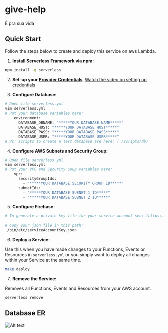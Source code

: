 # give-help

É pra sua vida

## <a name="quick-start"></a>Quick Start

Follow the steps below to create and deploy this service on aws Lambda.

1. **Install Serverless Framework via npm:**

```bash
npm install -g serverless
```

2. **Set-up your [Provider Credentials](https://github.com/serverless/serverless/blob/master/docs/providers/aws/guide/credentials.md)**. [Watch the video on setting up credentials](https://www.youtube.com/watch?v=HSd9uYj2LJA)

3. **Configure Database:**

```bash
# Open file serverless.yml
vim serverless.yml
# Put your database variables here:
    environment:
      DATABASE_DBNAME: "*****YOUR DATABASE NAME*****"
      DATABASE_HOST: "*****YOUR DATABASE HOST*****"
      DATABASE_PASS: "*****YOUR DATABASE PASS*****"
      DATABASE_USER: "*****YOUR DATABASE USER*****"
# Ps: scripts to create a test database are here: (./scripts/db)

```

4. **Configure AWS Subnets and Security Group:**

```bash
# Open file serverless.yml
vim serverless.yml
# Put your VPC and Security Goup variables here:
    vpc:
      securityGroupIds:
        - "*****YOUR DATABASE SECURITY GROUP ID*****"
      subnetIds:
        - "*****YOUR DATABASE SUBNET 1 ID*****"
        - "*****YOUR DATABASE SUBNET 2 ID*****"
```

5. **Configure Firebase:**
```bash
# To generate a private key file for your service account see: (https://firebase.google.com/docs/admin/setup#initialize_the_sdk)

# Copy your json file in this path:
./bin/etc/serviceAccountKey.json
```

6. **Deploy a Service:**

Use this when you have made changes to your Functions, Events or Resources in `serverless.yml` or you simply want to deploy all changes within your Service at the same time.

```bash
make deploy
```

7. **Remove the Service:**

Removes all Functions, Events and Resources from your AWS account.

```bash
serverless remove
```

## Database ER
![Alt text](doc/db-models.jpg "DB ER")